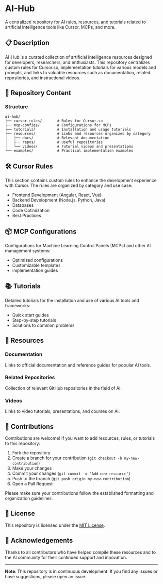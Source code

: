 # AI-Hub

A centralized repository for AI rules, resources, and tutorials related to artificial intelligence tools like Cursor, MCPs, and more.

## 📋 Description

AI-Hub is a curated collection of artificial intelligence resources designed for developers, researchers, and enthusiasts. This repository centralizes custom rules for Cursor.so, implementation tutorials for various models and prompts, and links to valuable resources such as documentation, related repositories, and instructional videos.

## 🧠 Repository Content

### Structure

```
ai-hub/
├── cursor-rules/       # Rules for Cursor.so
├── mcp-configs/        # Configurations for MCPs
├── tutorials/          # Installation and usage tutorials
├── resources/          # Links and resources organized by category
│   ├── docs/           # Relevant documentation
│   ├── repos/          # Useful repositories
│   └── videos/         # Tutorial videos and presentations
└── examples/           # Practical implementation examples
```

## 🛠️ Cursor Rules

This section contains custom rules to enhance the development experience with Cursor. The rules are organized by category and use case:

- Frontend Development (Angular, React, Vue)
- Backend Development (Node.js, Python, Java)
- Databases
- Code Optimization
- Best Practices

## 📦 MCP Configurations

Configurations for Machine Learning Control Panels (MCPs) and other AI management systems:

- Optimized configurations
- Customizable templates
- Implementation guides

## 📚 Tutorials

Detailed tutorials for the installation and use of various AI tools and frameworks:

- Quick start guides
- Step-by-step tutorials
- Solutions to common problems

## 🔗 Resources

### Documentation

Links to official documentation and reference guides for popular AI tools.

### Related Repositories

Collection of relevant GitHub repositories in the field of AI.

### Videos

Links to video tutorials, presentations, and courses on AI.

## 👥 Contributions

Contributions are welcome! If you want to add resources, rules, or tutorials to this repository:

1. Fork the repository
2. Create a branch for your contribution (`git checkout -b my-new-contribution`)
3. Make your changes
4. Commit your changes (`git commit -m 'Add new resource'`)
5. Push to the branch (`git push origin my-new-contribution`)
6. Open a Pull Request

Please make sure your contributions follow the established formatting and organization guidelines.

## 📝 License

This repository is licensed under the [MIT License](LICENSE).

## 🌟 Acknowledgements

Thanks to all contributors who have helped compile these resources and to the AI community for their continued support and innovation.

---

**Note**: This repository is in continuous development. If you find any issues or have suggestions, please open an issue.
